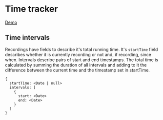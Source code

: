 # Time tracker
[Demo](https://fourlabsldn.github.io/time-tracker/examples/widget/index.html)

## Time intervals
Recordings have fields to describe it's total running time. It's `startTime` field describes whether it is currently recording or not and, if recording, since when. Intervals describe pairs of start and end timestamps. The total time is calculated by summing the duration of all intervals and adding to it the difference between the current time and the timestamp set in startTime.

```
{
  startTime: <Date | null>
  intervals: [
    {
      start: <Date>
      end: <Date>
    }
  ]
}
```
